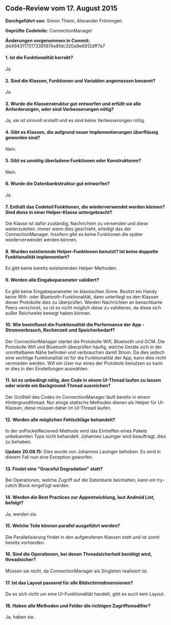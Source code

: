
## Code-Review vom 17. August 2015

**Durchgeführt von:** Simon Thiem, Alexander Frömmgen

**Geprüfte Codeteile:** ConnectionManager

**Änderungen vorgenommen in Commit:** d449431173173391974e8fdc320a9e6912dff7e7

#### 1. Ist die Funktionalität korrekt?

Ja.

#### 2. Sind die Klassen, Funktionen und Variablen angemessen benannt?

Ja.

#### 3. Wurde die Klassenstruktur gut entworfen und erfüllt sie alle Anforderungen, oder sind Verbesserungen nötig?

Ja, sie ist sinnvoll erstellt und es sind keine Verbesserungen nötig.

#### 4. Gibt es Klassen, die aufgrund neuer Implementierungen überflüssig geworden sind?

Nein.

#### 5. Gibt es unnötig überladene Funktionen oder Konstruktoren?

Nein.

#### 6. Wurde die Datenbankstruktur gut entworfen?

Ja.

#### 7. Enthält das Codeteil Funktionen, die wiederverwendet werden können? Sind diese in einer Helper-Klasse untergebracht?

Die Klasse ist dafür zuständig, Nachrichten zu versenden und diese weiterzuleiten. Immer wenn dies geschieht, erledigt das der ConnectionManager. Insofern gibt es keine Funktionen die später wiederverwendet werden können.

#### 8. Wurden existierende Helper-Funktionen benutzt? Ist keine doppelte Funktionalität implementiert?

Es gibt keine bereits existierenden Helper-Methoden.

#### 9. Werden alle Eingabeparameter validiert?

Es gibt keine Eingabeparameter im klassischen Sinne. Besitzt ein Handy keine Wifi- oder Bluetooth-Funktionalität, dann unterliegt es den Klassen dieser Protokolle dies zu überprüfen. Werden Nachrichten an benachbarte Peers verschickt, so ist es nicht möglich diese zu validieren, da diese sich außer Reichweite bewegt haben können.

#### 10. Wie beeinflusst die Funktionalität die Performance der App - Stromverbrauch, Rechenzeit und Speicherbedarf?

Der ConnectionManager startet die Protokolle Wifi, Bluetooth und GCM. Die Protokolle Wifi und Bluetooth überprüfen häufig, welche Geräte sich in der unmittelbaren Nähe befinden und verbrauchen damit Strom. Da dies jedoch eine wichtige Funktionalität ist für die Funktionalität der App, kann dies nicht vermieden werden. Will ein User nur eines der Protokole benutzen so kann er dies in den Einstellungen auswählen.

#### 11. Ist es unbedingt nötig, den Code in einem UI-Thread laufen zu lassen oder würde ein Background-Thread ausreichen?

Der Großteil des Codes im ConnectionManager läuft bereits in einem Hintergrundthread. Nur einige statische Methoden dienen als Helper für UI-Klassen, diese müssen daher im UI-Thread laufen.

#### 12. Werden alle möglichen Fehlschläge behandelt?

In der onPacketRecieved-Methode wird das Eintreffen eines Pakets unbekannten Typs nicht behandelt. Johannes Lauinger wird beauftragt, dies zu beheben.

**Update 20.08.15:** Dies wurde von Johannes Lauinger behoben. Es wird in diesem Fall nun eine Exception geworfen.

#### 13. Findet eine "Graceful Degradation" statt?

Bei Operationen, welche Zugriff auf die Datenbank beinhalten, kann ein try-catch Block eingefügt werden.

#### 14. Werden die Best Practices zur Appentwicklung, laut Android Lint, befolgt?

Ja, werden sie.

#### 15. Welche Teile können parallel ausgeführt werden?

Die Parallelisierung findet in den aufgerufenen Klassen statt und ist somit bereits vorhanden.

#### 16. Sind die Operationen, bei denen Threadsicherheit benötigt wird, threadsicher?

Müssen sie nicht, da ConnectionManager als Singleton realisiert ist.

#### 17. Ist das Layout passend für alle Bildschirmdimensionen?

Da es sich nicht um eine UI-Funktionalität handelt, gibt es auch kein Layout.

#### 18. Haben alle Methoden und Felder die richtigen Zugriffsmodifier?

Ja, haben sie.
